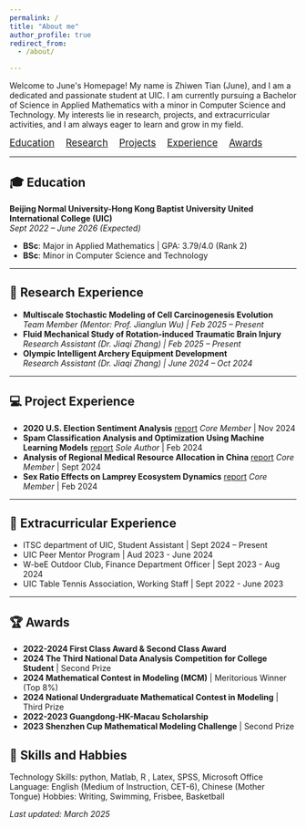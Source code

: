 ```yaml
---
permalink: /
title: "About me"
author_profile: true
redirect_from: 
  - /about/

---
```

Welcome to June's Homepage! My name is Zhiwen Tian (June), and I am a dedicated and passionate student at UIC. I am currently pursuing a Bachelor of Science in Applied Mathematics with a minor in Computer Science and Technology. My interests lie in research, projects, and extracurricular activities, and I am always eager to learn and grow in my field.

<nav>
  <ul style="list-style-type: none; font-size: 1.2em; margin: 0; padding: 0;">
    <li style="display: inline; margin-right: 15px;"><a href="#education">Education</a></li>
    <li style="display: inline; margin-right: 15px;"><a href="#research-experience">Research</a></li>
    <li style="display: inline; margin-right: 15px;"><a href="#project-experience">Projects</a></li>
    <li style="display: inline; margin-right: 15px;"><a href="#extracurricular-experience">Experience</a></li>
    <li style="display: inline; margin-right: 15px;"><a href="#awards">Awards</a></li>
  </ul>
</nav>

---

## 🎓 Education
**Beijing Normal University-Hong Kong Baptist University United International College (UIC)**  
*Sept 2022 – June 2026 (Expected)*  
- **BSc**: Major in Applied Mathematics | GPA: 3.79/4.0 (Rank 2)  
- **BSc**: Minor in Computer Science and Technology  

---

## 📖 Research Experience
- **Multiscale Stochastic Modeling of Cell Carcinogenesis Evolution**  
  *Team Member (Mentor: Prof. Jianglun Wu) | Feb 2025 – Present*  
- **Fluid Mechanical Study of Rotation-induced Traumatic Brain Injury**  
  *Research Assistant (Dr. Jiaqi Zhang) | Feb 2025 – Present*  
- **Olympic Intelligent Archery Equipment Development**  
  *Research Assistant (Dr. Jiaqi Zhang) | June 2024 – Oct 2024*  

---

## 💻 Project Experience
- **2020 U.S. Election Sentiment Analysis**  [report](../files/project1.pdf)
  *Core Member* | Nov 2024
- **Spam Classification Analysis and Optimization Using Machine Learning
Models**  [report](../files/report.pdf)
  *Sole Author* | Feb 2024  
- **Analysis of Regional Medical Resource Allocation in China**  [report](../files/project2.pdf)
  *Core Member* | Sept 2024  
- **Sex Ratio Effects on Lamprey Ecosystem Dynamics**  [report](../files/project3.pdf)
  *Core Member* | Feb 2024  

---

## 💼 Extracurricular Experience
- ITSC department of UIC, Student Assistant | Sept 2024 – Present
- UIC Peer Mentor Program | Aud 2023 - June 2024
- W-beE Outdoor Club, Finance Department Officer  | Sept 2023 - Aug 2024
- UIC Table Tennis Association, Working Staff  | Sept 2022 - June 2023

---

## 🏆 Awards
- **2022-2024 First Class Award & Second Class Award**
- **2024 The Third National Data Analysis Competition for College Student** | Second Prize
- **2024 Mathematical Contest in Modeling (MCM)** | Meritorious Winner (Top 8%)
- **2024 National Undergraduate Mathematical Contest in Modeling** | Third Prize
- **2022-2023 Guangdong-HK-Macau Scholarship**
- **2023 Shenzhen Cup Mathematical Modeling Challenge** | Second Prize

## 💐 Skills and Habbies
Technology Skills: python, Matlab, R , Latex, SPSS, Microsoft Office
Language: English (Medium of Instruction, CET-6), Chinese (Mother Tongue)
Hobbies: Writing, Swimming, Frisbee, Basketball

*Last updated: March 2025*  
